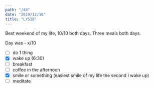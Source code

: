 ```yaml
---
path: "/48"
date: "2019/12/16"
title: "LYSIB"
---
```


Best weekend of my life, 10/10 both days. Three meals both days.

Day was - x/10

- [ ] do 1 thing
- [x] wake up (6:30)
- [ ] breakfast
- [ ] coffee in the afternoon
- [x] smile or something (easiest smile of my life the second I wake up)
- [ ] meditate

